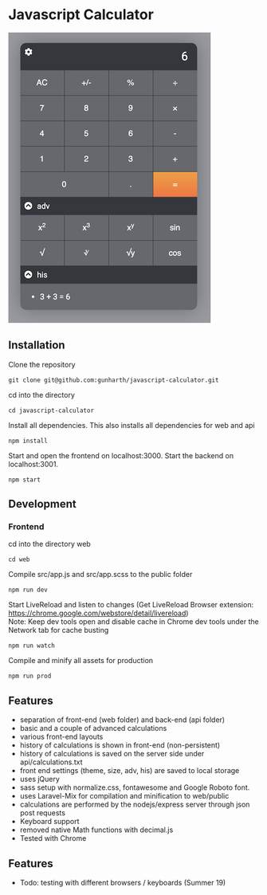 # Javascript Calculator

![Javascript Calculator](javascript-calculator.png)

## Installation

Clone the repository
```
git clone git@github.com:gunharth/javascript-calculator.git
````
cd into the directory
```
cd javascript-calculator
````
Install all dependencies. This also installs all dependencies for web and api
```
npm install
```
Start and open the frontend on localhost:3000. Start the backend on localhost:3001.
```
npm start
```

## Development
### Frontend

cd into the directory web
```
cd web
````
Compile src/app.js and src/app.scss to the public folder
```
npm run dev
```
Start LiveReload and listen to changes  (Get LiveReload Browser extension: https://chrome.google.com/webstore/detail/livereload)  
Note: Keep dev tools open and disable cache in Chrome dev tools under the Network tab for cache busting
```
npm run watch
```
Compile and minify all assets for production
```
npm run prod
```

## Features
- separation of front-end (web folder) and back-end (api folder)
- basic and a couple of advanced calculations
- various front-end layouts
- history of calculations is shown in front-end (non-persistent)
- history of calculations is saved on the server side under api/calculations.txt
- front end settings (theme, size, adv, his) are saved to local storage
- uses jQuery
- sass setup with normalize.css, fontawesome and Google Roboto font.
- uses Laravel-Mix for compilation and minification to web/public
- calculations are performed by the nodejs/express server through json post requests
- Keyboard support 
- removed native Math functions with decimal.js
- Tested with Chrome

## Features
- Todo: testing with different browsers / keyboards (Summer 19)
